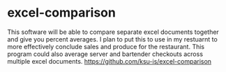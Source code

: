 # excel-comparison
This software will be able to compare separate excel documents together and give you percent averages. I plan to put this to use in my restuarnt to more effectively conclude sales and produce for the restaurant. This program could also average server and bartender checkouts across multiple excel documents. https://github.com/ksu-is/excel-comparison
